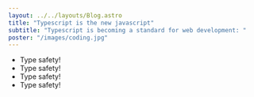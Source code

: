 ```yaml
---
layout: ../../layouts/Blog.astro
title: "Typescript is the new javascript"
subtitle: "Typescript is becoming a standard for web development: "
poster: "/images/coding.jpg"
---
```


- Type safety!
- Type safety!
- Type safety!
- Type safety!